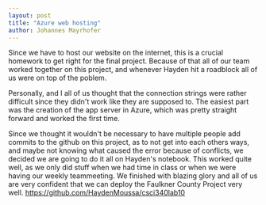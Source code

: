 ```yaml
---
layout: post
title: "Azure web hosting"
author: Johannes Mayrhofer
---
```


Since we have to host our website on the internet, this is a crucial homework to get right for the final project. Because of that all of our team worked together on this project, and whenever Hayden hit a roadblock all of us were on top of the poblem.

Personally, and I all of us thought that the connection strings were rather difficult since they didn't work like they are supposed to. The easiest part was the creation of the app server in Azure, which was pretty straight forward and worked the first time.

Since we thought it wouldn't be necessary to have multiple people add commits to the github on this project, as to not get into each others ways, and maybe not knowing what caused the error because of conflicts, we decided we are going to do it all on Hayden's notebook. This worked quite well, as we only did stuff when we had time in class or when we were having our weekly teammeeting. We finished with blazing glory and all of us are very confident that we can deploy the Faulkner County Project very well. https://github.com/HaydenMoussa/csci340lab10

<div style="clear:both;"></div>

